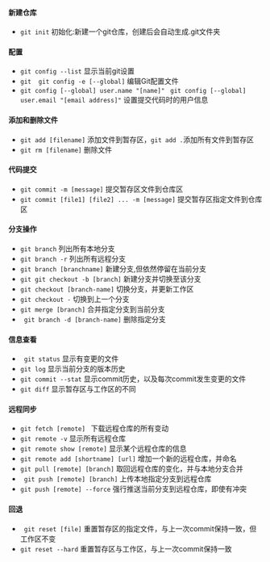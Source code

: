 #### 新建仓库
+ `git init`
初始化:新建一个git仓库，创建后会自动生成.git文件夹
#### 配置
+ `git config --list`
显示当前git设置
+ `git  git config -e [--global]`
编辑Git配置文件
+ `git config [--global] user.name "[name]"`
   ` git config [--global] user.email "[email address]"`
设置提交代码时的用户信息
#### 添加和删除文件
+ `git add [filename]`
添加文件到暂存区，`git add .`添加所有文件到暂存区
+ `git rm [filename]`
删除文件
#### 代码提交
+ `git commit -m [message]`
提交暂存区文件到仓库区
+ `git commit [file1] [file2] ... -m [message]`
提交暂存区指定文件到仓库区
#### 分支操作
+ `git branch`
列出所有本地分支
+ `git branch -r`
列出所有远程分支
+ `git branch [branchname]`
新建分支,但依然停留在当前分支
+ `git git checkout -b [branch]`
新建分支并切换至该分支
+ `git checkout [branch-name]`
切换分支，并更新工作区
+ `git checkout -`
切换到上一个分支
+ `git merge [branch]`
合并指定分支到当前分支
+ ` git branch -d [branch-name]`
删除指定分支
#### 信息查看
+ ` git status`
 显示有变更的文件
+ `git log`
显示当前分支的版本历史
+ `git commit --stat`
显示commit历史，以及每次commit发生变更的文件
+ `git diff`
显示暂存区与工作区的不同
#### 远程同步
+ `git fetch [remote] `
下载远程仓库的所有变动
+ `git remote -v`
 显示所有远程仓库
+ `git remote show [remote]`
显示某个远程仓库的信息
+ `git remote add [shortname] [url]`
增加一个新的远程仓库，并命名
+ `git pull [remote] [branch]`
取回远程仓库的变化，并与本地分支合并
+ ` git push [remote] [branch]`
上传本地指定分支到远程仓库
+ `git push [remote] --force`
强行推送当前分支到远程仓库，即使有冲突
#### 回退
+ ` git reset [file]`
 重置暂存区的指定文件，与上一次commit保持一致，但工作区不变
+ `git reset --hard`
重置暂存区与工作区，与上一次commit保持一致
